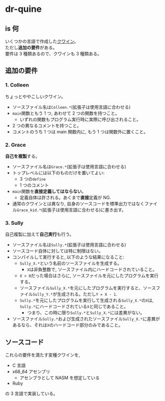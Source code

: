 # dr-quine

## is 何

いくつかの言語で作成した[クワイン](<https://ja.wikipedia.org/wiki/%E3%82%AF%E3%83%AF%E3%82%A4%E3%83%B3_(%E3%83%97%E3%83%AD%E3%82%B0%E3%83%A9%E3%83%9F%E3%83%B3%E3%82%B0)>)。\
ただし**追加の要件**がある。\
要件は 3 種類あるので、クワインも 3 種類ある。

## 追加の要件

### 1. Colleen

ちょっとややこしいクワイン。

- ソースファイル名は`Colleen.*`(拡張子は使用言語に合わせる)
- `main`関数ともう 1 つ, あわせて 2 つの関数を持つこと。
  - いずれの関数もプログラム実行時に実際に呼び出されること。
- 2 つの異なるコメントを持つこと。
- コメントのうち 1 つは main 関数内に, もう 1 つは関数外に置くこと。

### 2. Grace

**自己を複製**する。

- ソースファイル名は`Grace.*`(拡張子は使用言語に合わせる)
- トップレベルには以下のものだけを置いてよい:
  - 3 つの`define`
  - 1 つのコメント
- `main`関数を**直接定義してはならない**。
  - 定義自体は許される。あくまで**直接**定義が NG.
- 通常のクワインとは異なり, 自身のソースコードを標準出力ではなくファイル`Grace_kid.*`(拡張子は使用言語に合わせる)に書き出す。

### 3. Sully

自己複製に加えて**自己実行**も行う。

- ソースファイル名は`Sully.*`(拡張子は使用言語に合わせる)
- ソースコード自体に対しては特に制限はない。
- コンパイルして実行すると, 以下のような結果になること:
  - `Sully_X.*`という名前のソースファイルを生成する。
    - `X`は非負整数で, ソースファイル内にハードコードされていること。
  - `X > 0`だった場合はさらに, ソースファイルを元にしたプログラムを実行する。
  - ソースファイル`Sully_X.*`を元にしたプログラムを実行すると、ソースファイル`Sully_Y.*`が生成される。ただし`Y = X - 1`.
  - `Sully.*`を元にしたプログラムを実行して生成される`Sully_X.*`の`X`は, `Sully.*`にハードコードされている`X`と同じであること。
    - つまり、この時に限り`Sully.*`と`Sully_X.*`には差異がない。
- ソースファイル`Sully.*`および生成されたソースファイル`Sully_X.*`に差異があるなら、それは`X`のハードコード部分のみであること。

## ソースコード

これらの要件を満たす変種クワインを,

- C 言語
- x68_64 アセンブリ
  - アセンブラとして NASM を想定している
- Ruby

の 3 言語で実装している。
